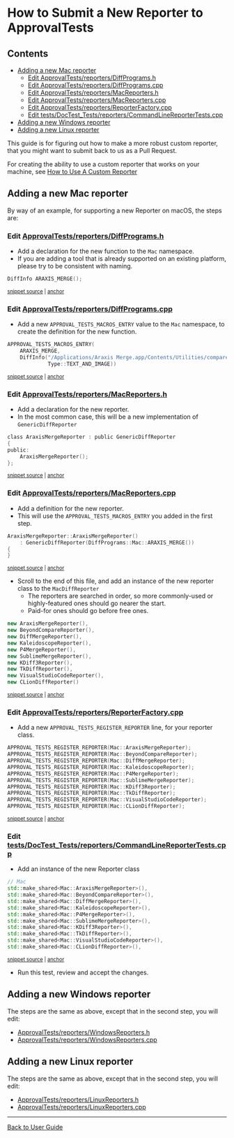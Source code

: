 <a id="top"></a>

# How to Submit a New Reporter to ApprovalTests

<!-- toc -->
## Contents

  * [Adding a new Mac reporter](#adding-a-new-mac-reporter)
    * [Edit ApprovalTests/reporters/DiffPrograms.h](#edit-approvaltestsreportersdiffprogramsh)
    * [Edit ApprovalTests/reporters/DiffPrograms.cpp](#edit-approvaltestsreportersdiffprogramscpp)
    * [Edit ApprovalTests/reporters/MacReporters.h](#edit-approvaltestsreportersmacreportersh)
    * [Edit ApprovalTests/reporters/MacReporters.cpp](#edit-approvaltestsreportersmacreporterscpp)
    * [Edit ApprovalTests/reporters/ReporterFactory.cpp](#edit-approvaltestsreportersreporterfactorycpp)
    * [Edit tests/DocTest_Tests/reporters/CommandLineReporterTests.cpp](#edit-testsdoctest_testsreporterscommandlinereportertestscpp)
  * [Adding a new Windows reporter](#adding-a-new-windows-reporter)
  * [Adding a new Linux reporter](#adding-a-new-linux-reporter)<!-- endToc -->

This guide is for figuring out how to make a more robust custom reporter, that you might want to submit back to us as a Pull Request.

For creating the ability to use a custom reporter that works on your machine, see [How to Use A Custom Reporter](/doc/how_tos/UseACustomReporter.md#top)

## Adding a new Mac reporter

By way of an example, for supporting a new Reporter on macOS, the steps are:

### Edit [ApprovalTests/reporters/DiffPrograms.h](https://github.com/approvals/ApprovalTests.cpp/blob/master/ApprovalTests/reporters/DiffPrograms.h)

* Add a declaration for the new function to the `Mac` namespace.
* If you are adding a tool that is already supported on an existing platform, please try to be consistent with naming.

<!-- snippet: add_reporter_macro_header -->
<a id='snippet-add_reporter_macro_header'></a>
```h
DiffInfo ARAXIS_MERGE();
```
<sup><a href='/ApprovalTests/reporters/DiffPrograms.h#L13-L15' title='File snippet `add_reporter_macro_header` was extracted from'>snippet source</a> | <a href='#snippet-add_reporter_macro_header' title='Navigate to start of snippet `add_reporter_macro_header`'>anchor</a></sup>
<!-- endSnippet -->

### Edit [ApprovalTests/reporters/DiffPrograms.cpp](https://github.com/approvals/ApprovalTests.cpp/blob/master/ApprovalTests/reporters/DiffPrograms.cpp)

* Add a new `APPROVAL_TESTS_MACROS_ENTRY` value to the `Mac` namespace, to create the definition for the new function.

<!-- snippet: add_reporter_macro_implementation -->
<a id='snippet-add_reporter_macro_implementation'></a>
```cpp
APPROVAL_TESTS_MACROS_ENTRY(
    ARAXIS_MERGE,
    DiffInfo("/Applications/Araxis Merge.app/Contents/Utilities/compare",
             Type::TEXT_AND_IMAGE))
```
<sup><a href='/ApprovalTests/reporters/DiffPrograms.cpp#L24-L29' title='File snippet `add_reporter_macro_implementation` was extracted from'>snippet source</a> | <a href='#snippet-add_reporter_macro_implementation' title='Navigate to start of snippet `add_reporter_macro_implementation`'>anchor</a></sup>
<!-- endSnippet -->

### Edit [ApprovalTests/reporters/MacReporters.h](https://github.com/approvals/ApprovalTests.cpp/blob/master/ApprovalTests/reporters/MacReporters.h)

* Add a declaration for the new reporter.
* In the most common case, this will be a new implementation of `GenericDiffReporter`

<!-- snippet: add_reporter_class_header -->
<a id='snippet-add_reporter_class_header'></a>
```h
class AraxisMergeReporter : public GenericDiffReporter
{
public:
    AraxisMergeReporter();
};
```
<sup><a href='/ApprovalTests/reporters/MacReporters.h#L16-L22' title='File snippet `add_reporter_class_header` was extracted from'>snippet source</a> | <a href='#snippet-add_reporter_class_header' title='Navigate to start of snippet `add_reporter_class_header`'>anchor</a></sup>
<!-- endSnippet -->

### Edit [ApprovalTests/reporters/MacReporters.cpp](https://github.com/approvals/ApprovalTests.cpp/blob/master/ApprovalTests/reporters/MacReporters.cpp)

* Add a definition for the new reporter.
* This will use the `APPROVAL_TESTS_MACROS_ENTRY` you added in the first step.

<!-- snippet: add_reporter_class_implementation -->
<a id='snippet-add_reporter_class_implementation'></a>
```cpp
AraxisMergeReporter::AraxisMergeReporter()
    : GenericDiffReporter(DiffPrograms::Mac::ARAXIS_MERGE())
{
}
```
<sup><a href='/ApprovalTests/reporters/MacReporters.cpp#L14-L19' title='File snippet `add_reporter_class_implementation` was extracted from'>snippet source</a> | <a href='#snippet-add_reporter_class_implementation' title='Navigate to start of snippet `add_reporter_class_implementation`'>anchor</a></sup>
<!-- endSnippet -->

* Scroll to the end of this file, and add an instance of the new reporter class to the `MacDiffReporter`
    * The reporters are searched in order, so more commonly-used or highly-featured ones should go nearer the start.
    * Paid-for ones should go before free ones.

<!-- snippet: mac_diff_reporters -->
<a id='snippet-mac_diff_reporters'></a>
```cpp
new AraxisMergeReporter(),
new BeyondCompareReporter(),
new DiffMergeReporter(),
new KaleidoscopeReporter(),
new P4MergeReporter(),
new SublimeMergeReporter(),
new KDiff3Reporter(),
new TkDiffReporter(),
new VisualStudioCodeReporter(),
new CLionDiffReporter()
```
<sup><a href='/ApprovalTests/reporters/MacReporters.cpp#L63-L74' title='File snippet `mac_diff_reporters` was extracted from'>snippet source</a> | <a href='#snippet-mac_diff_reporters' title='Navigate to start of snippet `mac_diff_reporters`'>anchor</a></sup>
<!-- endSnippet -->

### Edit [ApprovalTests/reporters/ReporterFactory.cpp](https://github.com/approvals/ApprovalTests.cpp/blob/master/ApprovalTests/reporters/ReporterFactory.cpp)

* Add a new `APPROVAL_TESTS_REGISTER_REPORTER` line, for your reporter class.

<!-- snippet: register_reporter_with_factory -->
<a id='snippet-register_reporter_with_factory'></a>
```cpp
APPROVAL_TESTS_REGISTER_REPORTER(Mac::AraxisMergeReporter);
APPROVAL_TESTS_REGISTER_REPORTER(Mac::BeyondCompareReporter);
APPROVAL_TESTS_REGISTER_REPORTER(Mac::DiffMergeReporter);
APPROVAL_TESTS_REGISTER_REPORTER(Mac::KaleidoscopeReporter);
APPROVAL_TESTS_REGISTER_REPORTER(Mac::P4MergeReporter);
APPROVAL_TESTS_REGISTER_REPORTER(Mac::SublimeMergeReporter);
APPROVAL_TESTS_REGISTER_REPORTER(Mac::KDiff3Reporter);
APPROVAL_TESTS_REGISTER_REPORTER(Mac::TkDiffReporter);
APPROVAL_TESTS_REGISTER_REPORTER(Mac::VisualStudioCodeReporter);
APPROVAL_TESTS_REGISTER_REPORTER(Mac::CLionDiffReporter);
```
<sup><a href='/ApprovalTests/reporters/ReporterFactory.cpp#L63-L74' title='File snippet `register_reporter_with_factory` was extracted from'>snippet source</a> | <a href='#snippet-register_reporter_with_factory' title='Navigate to start of snippet `register_reporter_with_factory`'>anchor</a></sup>
<!-- endSnippet -->

### Edit [tests/DocTest_Tests/reporters/CommandLineReporterTests.cpp](https://github.com/approvals/ApprovalTests.cpp/blob/master/tests/DocTest_Tests/reporters/CommandLineReporterTests.cpp)

* Add an instance of the new Reporter class

<!-- snippet: add_reporter_command_test -->
<a id='snippet-add_reporter_command_test'></a>
```cpp
// Mac
std::make_shared<Mac::AraxisMergeReporter>(),
std::make_shared<Mac::BeyondCompareReporter>(),
std::make_shared<Mac::DiffMergeReporter>(),
std::make_shared<Mac::KaleidoscopeReporter>(),
std::make_shared<Mac::P4MergeReporter>(),
std::make_shared<Mac::SublimeMergeReporter>(),
std::make_shared<Mac::KDiff3Reporter>(),
std::make_shared<Mac::TkDiffReporter>(),
std::make_shared<Mac::VisualStudioCodeReporter>(),
std::make_shared<Mac::CLionDiffReporter>(),
```
<sup><a href='/tests/DocTest_Tests/reporters/CommandLineReporterTests.cpp#L26-L38' title='File snippet `add_reporter_command_test` was extracted from'>snippet source</a> | <a href='#snippet-add_reporter_command_test' title='Navigate to start of snippet `add_reporter_command_test`'>anchor</a></sup>
<!-- endSnippet -->

* Run this test, review and accept the changes.

## Adding a new Windows reporter

The steps are the same as above, except that in the second step, you will edit:
 
* [ApprovalTests/reporters/WindowsReporters.h](https://github.com/approvals/ApprovalTests.cpp/blob/master/ApprovalTests/reporters/WindowsReporters.h)
* [ApprovalTests/reporters/WindowsReporters.cpp](https://github.com/approvals/ApprovalTests.cpp/blob/master/ApprovalTests/reporters/WindowsReporters.cpp)

## Adding a new Linux reporter

The steps are the same as above, except that in the second step, you will edit:

* [ApprovalTests/reporters/LinuxReporters.h](https://github.com/approvals/ApprovalTests.cpp/blob/master/ApprovalTests/reporters/LinuxReporters.h)
* [ApprovalTests/reporters/LinuxReporters.cpp](https://github.com/approvals/ApprovalTests.cpp/blob/master/ApprovalTests/reporters/LinuxReporters.cpp)


---

[Back to User Guide](/doc/README.md#top)
